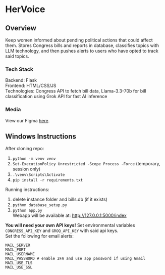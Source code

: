 # HerVoice
## Overview
Keep women informed about pending political actions that could affect them. Stores Congress bills and reports in database, classifies topics with LLM technology, and then pushes alerts to users who have opted to track said topics.
### Tech Stack
Backend: Flask  
Frontend: HTML/CSS/JS  
Technologies: Congress API to fetch bill data, Llama-3.3-70b for bill classification using Grok API for fast AI inference  
### Media
View our Figma [here](https://www.figma.com/design/f2T2xYPbOuf5uBQeAcvpPN/Untitled?node-id=0-1&t=rvvZaNZIvsKVM3L3-1).
## Windows Instructions
After cloning repo:  
1) `python -m venv venv`  
2) `Set-ExecutionPolicy Unrestricted -Scope Process -Force` (temporary, session only)  
3) `.\venv\Scripts\Activate`   
4) `pip install -r requirements.txt`  
  
Running instructions:  
1) delete instance folder and bills.db (if it exists)  
2) `python database_setup.py`  
3) `python app.py`  
Webapp will be available at: http://127.0.0.1:5000/index

**You will need your own API keys!** Set environmental variables `CONGRESS_API_KEY` and `GROQ_API_KEY` with said api keys.  
Set the following for email alerts:
```
MAIL_SERVER  
MAIL_PORT  
MAIL_USERNAME
MAIL_PASSWORD # enable 2FA and use app password if using Gmail  
MAIL_USE_TLS  
MAIL_USE_SSL
```
